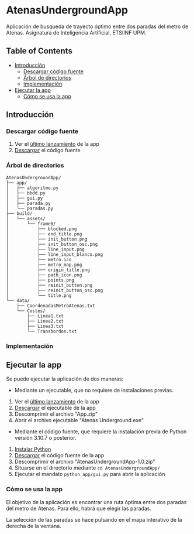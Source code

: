 # AtenasUndergroundApp
Aplicación de busqueda de trayecto óptimo entre dos paradas del metro de Atenas. Asignatura de Inteligencia Artificial, ETSIINF UPM.

## Table of Contents ##

* [Introducción](#introducción)
  * [Descargar código fuente](#descargar-código-fuente)
  * [Árbol de directorios](#árbol-de-directorios)
  * [Implementación](#implementación)
* [Ejecutar la app](#ejecutar-la-app)
  * [Cómo se usa la app](#cómo-se-usa-la-app)


## Introducción ##

### Descargar código fuente ###

1. Ver el [último lanzamiento](<https://github.com/nihelkb/AtenasUndergroundApp/releases>) de la app
2. [Descargar](<https://github.com/nihelkb/AtenasUndergroundApp/archive/refs/tags/1.0.zip>) el código fuente

### Árbol de directorios ###
``` terminal
AtenasUndergroundApp/
├── app/
│   ├── algoritmo.py
│   ├── bbdd.py
│   ├── gui.py
│   ├── parada.py
│   └── paradas.py
├── build/
│   └── assets/
│       └── frame0/
│           ├── blocked.png
│           ├── end_title.png
│           ├── init_button.png
│           ├── init_button_osc.png
│           ├── line_input.png
│           ├── line_input_blanco.png
│           ├── metro.ico
│           ├── metro_map.png
│           ├── origin_title.png
│           ├── path_icon.png
│           ├── points.png
│           ├── reinit_button.png
│           ├── reinit_button_osc.png
│           └── title.png
└── data/
    ├── CoordenadasMetroAtenas.txt
    └── Costes/
        ├── Linea1.txt
        ├── Linea2.txt
        ├── Linea3.txt
        └── Transbordos.txt
```
### Implementación ###




## Ejecutar la app ##
Se puede ejecutar la aplicación de dos maneras:
* Mediante un ejecutable, que no requiere de instalaciones previas.

1. Ver el [último lanzamiento](<https://github.com/nihelkb/AtenasUndergroundApp/releases>) de la app
2. [Descargar](<https://github.com/nihelkb/AtenasUndergroundApp/releases/download/1.0/App.zip>) el ejecutable de la app
3. Descomprimir el archivo "App.zip"
4. Abrir el archivo ejecutable "Atenas Underground.exe"
  
* Mediante el código fuente, que requiere la instalación previa de Python versión 3.10.7 o posterior.

1. [Instalar Python](<https://www.python.org/downloads/>)
2. [Descargar](<https://github.com/nihelkb/AtenasUndergroundApp/archive/refs/tags/1.0.zip>) el código fuente de la app
3. Descomprimir el archivo "AtenasUndergroundApp-1.0.zip"
4. Situarse en el directorio mediante `cd AtenasUndergroundApp/`
5. Ejecutar el mandato `python app/gui.py` para abrir la aplicación

###  Cómo se usa la app ###
El objetivo de la aplicación es encontrar una ruta óptima entre dos paradas del metro de Atenas. Para ello, habrá que elegir las paradas.

La selección de las paradas se hace pulsando en el mapa interativo de la derecha de la ventana. 
